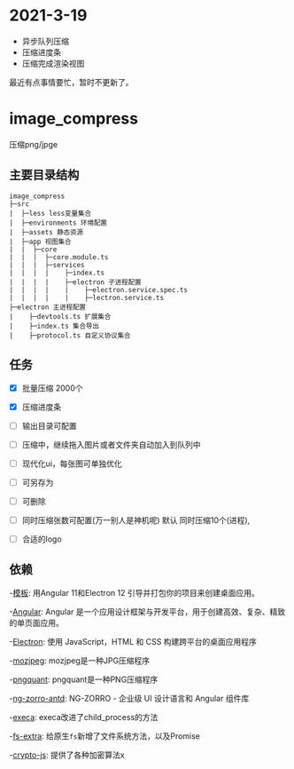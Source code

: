 # 2021-3-19
 * 异步队列压缩
 * 压缩进度条
 * 压缩完成渲染视图

最近有点事情要忙，暂时不更新了。

# image_compress

压缩png/jpge


## 主要目录结构

```
image_compress
├─src
|  ├─less less变量集合
|  ├─environments 环境配置
|  ├─assets 静态资源
|  ├─app 视图集合
|  |  ├─core 
|  |  |  ├─core.module.ts
|  |  |  ├─services
|  |  |  |    ├─index.ts
|  |  |  |    ├─electron 子进程配置
|  |  |  |    |    ├─electron.service.spec.ts
|  |  |  |    |    ├─lectron.service.ts
├─electron 主进程配置
|    ├─devtools.ts 扩展集合
|    ├─index.ts 集合导出
|    ├─protocol.ts 自定义协议集合

```


## 任务
- [x] 批量压缩 2000个
- [x] 压缩进度条
- [ ] 输出目录可配置
- [ ] 压缩中，继续拖入图片或者文件夹自动加入到队列中
- [ ] 现代化ui，每张图可单独优化
- [ ] 可另存为
- [ ] 可删除
- [ ] 同时压缩张数可配置(万一别人是神机呢)  默认 同时压缩10个(进程),
- [ ] 合适的logo


## 依赖

-[模板](https://github.com/maximegris/angular-electron): 用Angular 11和Electron 12 引导并打包你的项目来创建桌面应用。

-[Angular](https://angular.cn/): Angular 是一个应用设计框架与开发平台，用于创建高效、复杂、精致的单页面应用。

-[Electron](https://www.electronjs.org/): 使用 JavaScript，HTML 和 CSS 构建跨平台的桌面应用程序

-[mozjpeg](https://github.com/mozilla/mozjpeg): mozjpeg是一种JPG压缩程序

-[pngquant](https://github.com/kornelski/pngquant): pngquant是一种PNG压缩程序

-[ng-zorro-antd](https://ng.ant.design/docs/introduce/zh): NG-ZORRO - 企业级 UI 设计语言和 Angular 组件库

-[execa](https://github.com/sindresorhus/execa): execa改进了child_process的方法

-[fs-extra](https://github.com/jprichardson/node-fs-extra): 给原生`fs`新增了文件系统方法，以及Promise

-[crypto-js](https://github.com/brix/crypto-js): 提供了各种加密算法x
